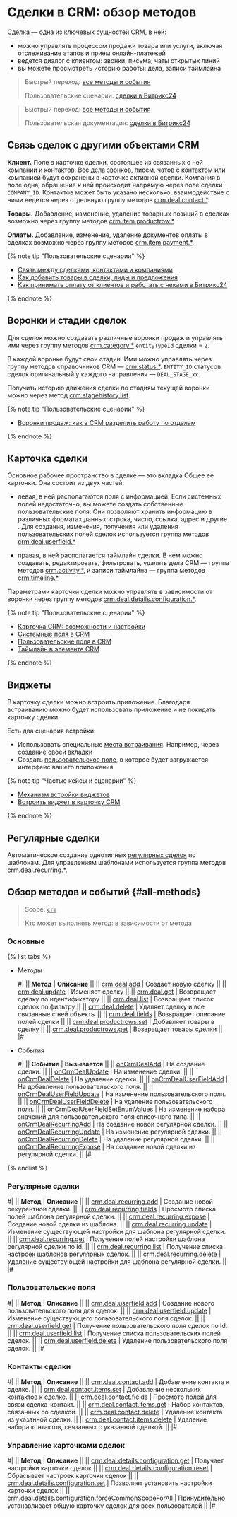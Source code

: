 # Сделки в CRM: обзор методов

[Сделка](https://helpdesk.bitrix24.ru/open/5493461/) — одна из ключевых сущностей CRM, в ней:

* можно управлять процессом продажи товара или услуги, включая отслеживание этапов и прием онлайн-платежей
* ведется диалог с клиентом: звонки, письма, чаты открытых линий 
* вы можете просмотреть историю работы: дела, записи таймлайна

> Быстрый переход: [все методы и события](#all-methods)
>
> Пользовательские сценарии: [сделки в Битрикс24](https://helpdesk.bitrix24.ru/open/5493461/)

> Быстрый переход: [все методы и события](#all-methods)
>
> Пользовательская документация: [сделки в Битрикс24](https://helpdesk.bitrix24.ru/open/5493461/)

## Связь сделок  с другими объектами CRM

**Клиент.** Поле в карточке сделки, состоящее из связанных с ней компании и контактов. Все дела звонков, писем, чатов с контактом или компанией будут сохранены в карточке активной сделки. Компания в поле одна, обращение к ней происходит напрямую через поле сделки `COMPANY_ID`. Контактов может быть указано несколько, взаимодействие с ними ведется через отдельную группу методов [crm.deal.contact.*](./contacts/index.md).

**Товары.** Добавление, изменение, удаление товарных позиций в сделках возможно через группу методов [crm.item.productrow.*](../universal/product-rows/index.md).

**Оплаты.** Добавление, изменение, удаление документов оплаты в сделках возможно через группу методов [crm.item.payment.*](../universal/payment/index.md).  

{% note tip "Пользовательские сценарии" %}

- [Связь между сделками, контактами и компаниями](https://helpdesk.bitrix24.ru/open/2501159/)
- [Как добавить товары в сделки, лиды и предложения](https://helpdesk.bitrix24.ru/open/13216242/)
- [Как принимать оплату от клиентов и работать с чеками в Битрикс24](https://helpdesk.bitrix24.ru/open/18225080/)

{% endnote %}

## Воронки и стадии сделок

Для сделок можно создавать различные воронки продаж и управлять ими через группу методов [crm.category.*](../universal/category/index.md) `entityTypeId` сделки = `2`.

В каждой воронке будут свои стадии. Ими можно управлять  через группу методов справочников CRM — [crm.status.*](../status/index.md). `ENTITY_ID` статусов сделок оригинальный у каждого направления — `DEAL_STAGE_xx`. 

Получить историю движения сделки по стадиям текущей воронки можно через метод [crm.stagehistory.list](../crm-stage-history-list.md). 

{% note tip "Пользовательские сценарии" %}

- [Воронки продаж: как в CRM разделить работу по отделам](https://helpdesk.bitrix24.ru/open/20732764/)

{% endnote %}

## Карточка сделки

Основное рабочее пространство в сделке — это вкладка Общее ее карточки. Она состоит из двух частей:

* левая, в ней располагаются поля с информацией. Если системных полей недостаточно, вы можете создать собственные пользовательские поля. Они позволяют хранить информацию в различных форматах данных: строка, число, ссылка, адрес и другие . Для создания, изменения, получения или удаления пользовательских полей сделок используется группа методов [crm.deal.userfield.*](./user-defined-fields/index.md)

* правая, в ней располагается таймлайн сделки. В нем можно создавать, редактировать, фильтровать, удалять дела CRM — группа методов [crm.activity.*](../timeline/activities/index.md), и записи таймлайна — группа методов [crm.timeline.*](../timeline/index.md)

Параметрами карточки сделки можно управлять в зависимости от воронки через группу методов [crm.deal.details.configuration.*](./custom-form/index.md).

{% note tip "Пользовательские сценарии" %}

- [Карточка CRM: возможности и настройки](https://helpdesk.bitrix24.ru/open/22804914/)
- [Системные поля в CRM](https://helpdesk.bitrix24.ru/open/18478840/)
- [Пользовательские поля в CRM](https://helpdesk.bitrix24.ru/open/22048980/)
- [Таймлайн в элементе CRM](https://helpdesk.bitrix24.ru/open/16749348/)

{% endnote %}

## Виджеты

В карточку сделки можно встроить приложение. Благодаря встраиванию можно будет использовать  приложение и не покидать карточку сделки.

Есть два сценария встройки:

* Использовать специальные [места встраивания](../../widgets/crm/index.md). Например, через создание своей вкладки
* Создать [пользовательское поле](../../../tutorials/crm/crm-widgets/widget-as-field-in-lead-page.md), в которое будет загружается интерфейс вашего приложения

{% note tip "Частые кейсы и сценарии" %}

- [Механизм встройки виджетов](../../widgets/index.md)
- [Встроить виджет в карточку CRM](../../../tutorials/crm/crm-widgets/widget-as-detail-tab.md)

{% endnote %}

## Регулярные сделки

Автоматическое создание однотипных [регулярных сделок](https://helpdesk.bitrix24.ru/open/18453980/) по шаблонам. Для управлениям шаблонами используется группа методов [crm.deal.recurring.*](./recurring-deals/index.md).

## Обзор методов и событий {#all-methods}

> Scope: [`crm`](../../scopes/permissions.md)
> 
> Кто может выполнять метод: в зависимости от метода

### Основные

{% list tabs %}

- Методы

    #|
    || **Метод** | **Описание** ||
    || [crm.deal.add](./crm-deal-add.md) | Создает новую сделку ||
    || [crm.deal.update](./crm-deal-update.md) | Изменяет сделку ||
    || [crm.deal.get](./crm-deal-get.md) | Возвращает сделку по идентификатору ||
    || [crm.deal.list](./crm-deal-list.md) | Возвращает список сделок по фильтру ||
    || [crm.deal.delete](./crm-deal-delete.md) | Удаляет сделку и все связанные с ней объекты ||
    || [crm.deal.fields](./crm-deal-fields.md) | Возвращает описание полей сделки ||
    || [crm.deal.productrows.set](./crm-deal-productrows-set.md) | Добавляет товары в сделку ||
    || [crm.deal.productrows.get](./crm-deal-get.md) | Возвращает товары сделки ||
    |#

- События

    #|
    || **Событие** | **Вызывается** ||
    || [onCrmDealAdd](./events/on-crm-deal-add.md) | На создание сделки. ||
    || [onCrmDealUpdate](./events/on-crm-deal-update.md) | На изменение сделки. ||
    || [onCrmDealDelete](./events/on-crm-deal-delete.md) | На удаление сделки. ||
    || [onCrmDealUserFieldAdd](./events/on-crm-deal-user-field-add.md) | На добавление пользовательского поля. ||
    || [onCrmDealUserFieldUpdate](./events/on-crm-deal-user-field-update.md) | На изменение пользовательского поля. ||
    || [onCrmDealUserFieldDelete](./events/on-crm-deal-user-field-delete.md) | На удаление пользовательского поля. ||
    || [onCrmDealUserFieldSetEnumValues](./events/on-crm-deal-user-field-set-enum-values.md) | На изменение набора значений для пользовательского поля списочного типа. ||
    || [onCrmDealRecurringAdd](./events/on-crm-deal-recurring-add.md) | На создание новой регулярной сделки. ||
    || [onCrmDealRecurringUpdate](./events/on-crm-deal-recurring-update.md) | На изменение регулярной сделки. ||
    || [onCrmDealRecurringDelete](./events/on-crm-deal-recurring-delete.md) | На удаление регулярной сделки. ||
    || [onCrmDealRecurringExpose](./events/on-crm-deal-recurring-expose.md) | На создание новой сделки из регулярной сделки. ||
    |#

{% endlist %}
  
### Регулярные сделки

#|
|| **Метод** | **Описание** ||
|| [crm.deal.recurring.add](./recurring-deals/crm-deal-recurring-add.md) | Создание новой рекурентной сделки. ||
|| [crm.deal.recurring.fields](./recurring-deals/crm-deal-recurring-fields.md) | Просмотр списка полей шаблона регулярной сделки. ||
|| [crm.deal.recurring.expose](./recurring-deals/crm-deal-recurring-expose.md) | Создание новой сделки из шаблона. ||
|| [crm.deal.recurring.update](./recurring-deals/crm-deal-recurring-update.md) | Изменение существующей настройки для шаблона регулярной сделки. ||
|| [crm.deal.recurring.get](./recurring-deals/crm-deal-recurring-get.md) | Получение полей настройки шаблона регулярной сделки по Id. ||
|| [crm.deal.recurring.list](./recurring-deals/crm-deal-recurring-list.md) | Получение списка настроек шаблонов регулярных сделок. ||
|| [crm.deal.recurring.delete](./recurring-deals/crm-deal-recurring-delete.md) | Удаление существующей настройки для шаблона регулярной сделки. ||
|#

### Пользовательские поля

#|
|| **Метод** | **Описание** ||
|| [crm.deal.userfield.add](./user-defined-fields/crm-deal-userfield-add.md) | Создание нового пользовательского поля для сделок. ||
|| [crm.deal.userfield.update](./user-defined-fields/crm-deal-userfield-update.md) | Изменение существующего пользовательского поля сделок. ||
|| [crm.deal.userfield.get](./user-defined-fields/crm-deal-userfield-get.md) | Получение пользовательского поля сделок по Id. ||
|| [crm.deal.userfield.list](./user-defined-fields/crm-deal-userfield-list.md) | Получение списка пользовательских полей сделок. ||
|| [crm.deal.userfield.delete](./user-defined-fields/crm-deal-userfield-delete.md) | Удаление пользовательского поля сделок. ||
|#

### Контакты сделки

#|
|| **Метод** | **Описание** ||
|| [crm.deal.contact.add](./contacts/crm-deal-contact-add.md) | Добавление контакта к сделке. ||
|| [crm.deal.contact.items.set](./contacts/crm-deal-contact-items-set.md) | Добавление нескольких контактов к сделке. ||
|| [crm.deal.contact.fields](./contacts/crm-deal-contact-fields.md) | Просмотр полей для связи сделка-контакт. ||
|| [crm.deal.contact.items.get](./contacts/crm-deal-contact-items-get.md) | Набор контактов, связанных со сделкой. ||
|| [crm.deal.contact.delete](./contacts/crm-deal-contact-delete.md) | Удаление контакта из указанной сделки. ||
|| [crm.deal.contact.items.delete](./contacts/crm-deal-contact-items-delete.md) | Удаление набора контактов, связанных с указанной сделкой. ||
|#

### Управление карточками сделок

#|
|| **Метод** | **Описание** ||
|| [crm.deal.details.configuration.get](./custom-form/crm-deal-details-configuration-get.md) | Получает настройки карточки сделок ||
|| [crm.deal.details.configuration.reset](./custom-form/crm-deal-details-configuration-reset.md) | Сбрасывает настроек карточки сделок ||
|| [crm.deal.details.configuration.set](./custom-form/crm-deal-details-configuration-set.md) | Позволяет установить настройки карточки сделок ||
|| [crm.deal.details.configuration.forceCommonScopeForAll](./custom-form/crm-deal-details-configuration-force-common-scope-for-all.md) | Принудительно устанавливает общую карточку сделок для всех пользователей ||
|#
